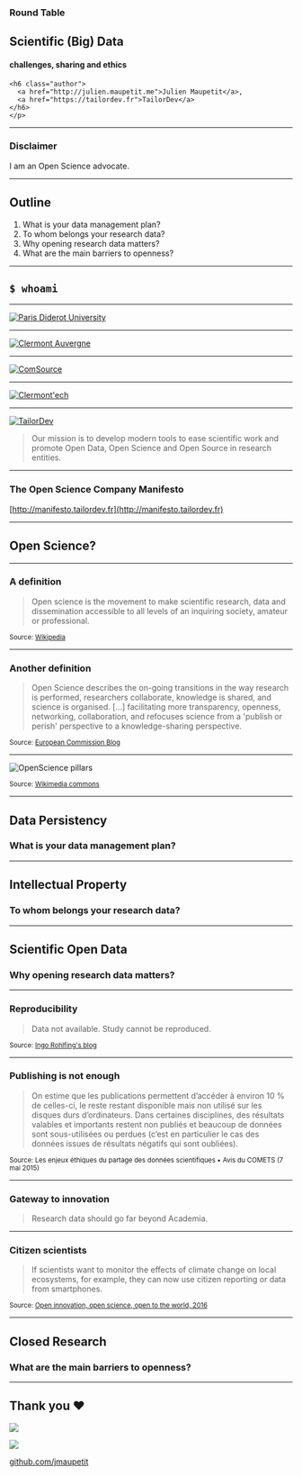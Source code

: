 <div class="title">
    <h3>Round Table</h3>
    <h2>Scientific (Big) Data</h2>
    <h4>challenges, sharing and ethics</h4>

    <h6 class="author">
      <a href="http://julien.maupetit.me">Julien Maupetit</a>,
      <a href="https://tailordev.fr">TailorDev</a>
    </h6>
    </p>
</div>

----

### Disclaimer

I am an Open Science advocate.

----

## Outline

1. What is your data management plan?
2. To whom belongs your research data?
3. Why opening research data matters?
4. What are the main barriers to openness?

----

## `$ whoami`
---

[![Paris Diderot University](img/Logo_ParisDiderot.png "Logo Paris Diderot")](http://www.univ-paris-diderot.fr/)

---

[![Clermont Auvergne](img/Logo_ASM.png "Logo ASM")](http://www.asm-rugby.com/)

---

[![ComSource](img/Logo_ComSource.png "Logo ComSource")](http://www.comsource.fr/)

---

[![Clermont'ech](img/Logo_Clermontech.png "Logo Clermont'ech")](http://clermontech.org/)

---

[![TailorDev](img/Logo_TailorDev.png "Logo TailorDev")](http://tailordev.fr/)

> Our mission is to develop modern tools to ease scientific work and promote Open
> Data, Open Science and Open Source in research entities.

---

### The Open Science Company Manifesto

[http://manifesto.tailordev.fr](http://manifesto.tailordev.fr)

----

## Open Science?

---

### A definition

> Open science is the movement to make scientific research, data and
dissemination accessible to all levels of an inquiring society, amateur or
professional.

<small>Source: [Wikipedia](https://en.wikipedia.org/wiki/Open_science)</small>

---

### Another definition

> Open Science describes the on-going transitions in the way research is
performed, researchers collaborate, knowledge is shared, and science is
organised. [...] facilitating more transparency, openness, networking,
collaboration, and refocuses science from a 'publish or perish' perspective to a
knowledge-sharing perspective.

<small>Source: [European Commission Blog](https://ec.europa.eu/commission/2014-2019/moedas/blog/opening-era-innovation_en)</small>

---

![OpenScience pillars](img/OpenScience_pillars.png "Open Science pillars")

<small>Source: [Wikimedia commons](https://commons.wikimedia.org/wiki/File:Open_Science_-_Prinzipien.png)</small>

----

## Data Persistency

### What is your data management plan?

----

## Intellectual Property

### To whom belongs your research data?

----

## Scientific Open Data

### Why opening research data matters?

---

### Reproducibility

> Data not available. Study cannot be reproduced.

<small>Source: [Ingo Rohlfing's blog](https://ingorohlfing.wordpress.com/2015/06/18/two-proposals-for-incentivizing-data-archiving/)</small>

---

### Publishing is not enough

> On estime que les publications permettent d’accéder à environ 10 % de
celles-ci, le reste restant disponible mais non utilisé sur les disques durs
d’ordinateurs. Dans certaines disciplines, des résultats valables et importants
restent non publiés et beaucoup de données sont sous-utilisées ou perdues (c’est
en particulier le cas des données issues de résultats négatifs qui sont
oubliées).

<small>Source: Les enjeux éthiques du partage des données scientifiques • Avis
du COMETS (7 mai 2015)</small>

---

### Gateway to innovation

> Research data should go far beyond Academia.

---

### Citizen scientists

> If scientists want to monitor the effects of climate change on local
> ecosystems, for example, they can now use citizen reporting or data from
> smartphones.

<small>Source: [Open innovation, open science, open to the world, 2016](http://bookshop.europa.eu/en/open-innovation-open-science-open-to-the-world-pbKI0416263/;pgid=GSPefJMEtXBSR0dT6jbGakZD00007loyvfoz;sid=hswoNk2foSMochX7QvW2kS-6y682RAD8mL4=?CatalogCategoryID=Gj0KABst5F4AAAEjsZAY4e5L)</small>

----

## Closed Research

### What are the main barriers to openness?

----

## Thank you ♥️

[![](https://i.creativecommons.org/l/by-sa/4.0/88x31.png)](http://creativecommons.org/licenses/by-sa/4.0/)

![](img/GitHub-Mark-120px-plus.png)

[github.com/jmaupetit](https://github.com/jmaupetit/Scientific-Big-Data-challenges-sharing-and-ethics)
